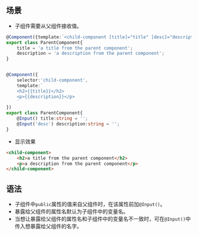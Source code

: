 ## 场景
- 子组件需要从父组件接收值。
  
```ts
@Component({template:`<child-component [title]="title" [desc]="description"></child-component>`})
export class ParentComponent{
    title = 'a title from the parent component';
    description = 'a description from the parent component';
}


@Component({
    selector:'child-component',
    template:`
    <h2>{{title}}</h2>
    <p>{{description}}</p>
    `
})
export class ParentComponent{
    @Input() title:string = '';
    @Input('desc') description:string = '';
}
```
- 显示效果
```html
<child-component>
    <h2>a title from the parent component</h2>
    <p>a description from the parent component</p>
</child-component>
```

## 语法
- 子组件中`public`属性的值来自父组件时，在该属性前加`@Input()`。
- 暴露给父组件的属性名默认为子组件中的变量名。
- 当想让暴露给父组件的属性名和子组件中的变量名不一致时，可在`@Input()`中传入想暴露给父组件的名字。
